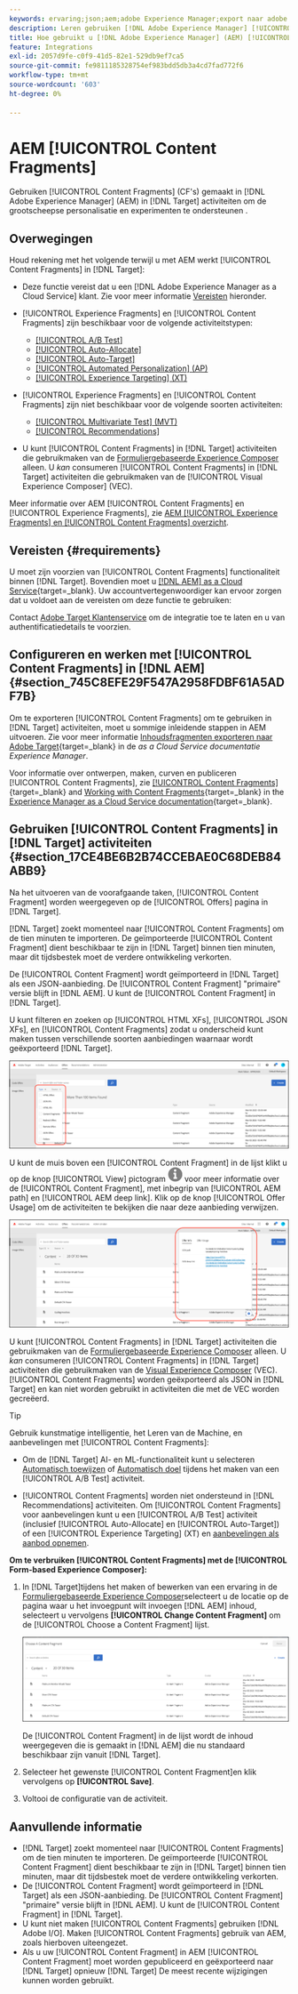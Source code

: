 ```yaml
---
keywords: ervaring;json;aem;adobe Experience Manager;export naar adobe target;content fragments;fragments;CF;cf;headless;personalisatie;experimentation
description: Leren gebruiken [!DNL Adobe Experience Manager] [!UICONTROL Content Fragments] in [!DNL Adobe Target] activiteiten.
title: Hoe gebruikt u [!DNL Adobe Experience Manager] (AEM) [!UICONTROL Content Fragments]?
feature: Integrations
exl-id: 2057d9fe-c0f9-41d5-82e1-529db9ef7ca5
source-git-commit: fe9811185328754ef983bdd5db3a4cd7fad772f6
workflow-type: tm+mt
source-wordcount: '603'
ht-degree: 0%

---
```


# AEM [!UICONTROL Content Fragments]

Gebruiken [!UICONTROL Content Fragments] (CF&#39;s) gemaakt in [!DNL Adobe Experience Manager] (AEM) in [!DNL Target] activiteiten om de grootscheepse personalisatie en experimenten te ondersteunen .

## Overwegingen

Houd rekening met het volgende terwijl u met AEM werkt [!UICONTROL Content Fragments] in [!DNL Target]:

* Deze functie vereist dat u een [!DNL Adobe Experience Manager as a Cloud Service] klant. Zie voor meer informatie [Vereisten](#section_AE6F0971E1574B3AA324003599B96E5A) hieronder.
* [!UICONTROL Experience Fragments] en [!UICONTROL Content Fragments] zijn beschikbaar voor de volgende activiteitstypen:

   * [[!UICONTROL A/B Test]](/help/main/c-activities/t-test-ab/test-ab.md)
   * [[!UICONTROL Auto-Allocate]](/help/main/c-activities/automated-traffic-allocation/automated-traffic-allocation.md)
   * [[!UICONTROL Auto-Target]](/help/main/c-activities/auto-target/auto-target-to-optimize.md)
   * [[!UICONTROL Automated Personalization] (AP)](/help/main/c-activities/t-automated-personalization/automated-personalization.md)
   * [[!UICONTROL Experience Targeting] (XT)](/help/main/c-activities/t-experience-target/experience-target.md)

* [!UICONTROL Experience Fragments] en [!UICONTROL Content Fragments] zijn niet beschikbaar voor de volgende soorten activiteiten:

   * [[!UICONTROL Multivariate Test] (MVT)](/help/main/c-activities/c-multivariate-testing/multivariate-testing.md)
   * [[!UICONTROL Recommendations]](/help/main/c-recommendations/recommendations.md)

* U kunt [!UICONTROL Content Fragments] in [!DNL Target] activiteiten die gebruikmaken van de [Formuliergebaseerde Experience Composer](/help/main/c-experiences/form-experience-composer.md) alleen. U *kan* consumeren [!UICONTROL Content Fragments] in [!DNL Target] activiteiten die gebruikmaken van de [!UICONTROL Visual Experience Composer] (VEC).

Meer informatie over AEM [!UICONTROL Content Fragments] en [!UICONTROL Experience Fragments], zie [AEM [!UICONTROL Experience Fragments] en [!UICONTROL Content Fragments] overzicht](/help/main/c-integrating-target-with-mac/aem/aem-experience-and-content-fragments.md).

## Vereisten {#requirements}

U moet zijn voorzien van [!UICONTROL Content Fragments] functionaliteit binnen [!DNL Target]. Bovendien moet u [[!DNL AEM] as a Cloud Service](https://experienceleague.corp.adobe.com/docs/experience-manager-cloud-service.html){target=_blank}. Uw accountvertegenwoordiger kan ervoor zorgen dat u voldoet aan de vereisten om deze functie te gebruiken:

Contact [Adobe Target Klantenservice](/help/main/cmp-resources-and-contact-information.md#reference_ACA3391A00EF467B87930A450050077C) om de integratie toe te laten en u van authentificatiedetails te voorzien.

## Configureren en werken met [!UICONTROL Content Fragments] in [!DNL AEM] {#section_745C8EFE29F547A2958FDBF61A5ADF7B}

Om te exporteren [!UICONTROL Content Fragments] om te gebruiken in [!DNL Target] activiteiten, moet u sommige inleidende stappen in AEM uitvoeren. Zie voor meer informatie [Inhoudsfragmenten exporteren naar Adobe Target](https://experienceleague.adobe.com/docs/experience-manager-cloud-service/content/sites/integrations/content-fragments-target.html){target=_blank} in de *as a Cloud Service documentatie Experience Manager*.

Voor informatie over ontwerpen, maken, curven en publiceren [!UICONTROL Content Fragments], zie [[!UICONTROL Content Fragments]](https://experienceleague.adobe.com/docs/experience-manager-cloud-service/content/sites/authoring/fundamentals/content-fragments.html?lang=en){target=_blank} and [Working with Content Fragments](https://experienceleague.adobe.com/docs/experience-manager-cloud-service/content/sites/administering/content-fragments/content-fragments.html){target=_blank} in the [Experience Manager as a Cloud Service documentation](https://experienceleague.adobe.com/docs/experience-manager-cloud-service/content/home.html){target=_blank}.

## Gebruiken [!UICONTROL Content Fragments] in [!DNL Target] activiteiten {#section_17CE4BE6B2B74CCEBAE0C68DEB84ABB9}

Na het uitvoeren van de voorafgaande taken, [!UICONTROL Content Fragment] worden weergegeven op de [!UICONTROL Offers] pagina in [!DNL Target].

[!DNL Target] zoekt momenteel naar [!UICONTROL Content Fragments] om de tien minuten te importeren. De geïmporteerde [!UICONTROL Content Fragment] dient beschikbaar te zijn in [!DNL Target] binnen tien minuten, maar dit tijdsbestek moet de verdere ontwikkeling verkorten.

De [!UICONTROL Content Fragment] wordt geïmporteerd in [!DNL Target] als een JSON-aanbieding. De [!UICONTROL Content Fragment] &quot;primaire&quot; versie blijft in [!DNL AEM]. U kunt de [!UICONTROL Content Fragment] in [!DNL Target].

U kunt filteren en zoeken op [!UICONTROL HTML XFs], [!UICONTROL JSON XFs], en [!UICONTROL Content Fragments] zodat u onderscheid kunt maken tussen verschillende soorten aanbiedingen waarnaar wordt geëxporteerd [!DNL Target].

![Filteren op de typen inhoudsfragmenten: HTML of JSON in de doelinterface](/help/main/c-integrating-target-with-mac/aem/assets/fragment-types.png)

U kunt de muis boven een [!UICONTROL Content Fragment] in de lijst klikt u op de knop [!UICONTROL View] pictogram ![Info, pictogram](/help/main/c-integrating-target-with-mac/aem/assets/icon-info.png) voor meer informatie over de [!UICONTROL Content Fragment], met inbegrip van [!UICONTROL AEM path] en [!UICONTROL AEM deep link]. Klik op de knop [!UICONTROL Offer Usage] om de activiteiten te bekijken die naar deze aanbieding verwijzen.

![Pop-up Informatie inhoudsfragment](/help/main/c-integrating-target-with-mac/aem/assets/cf-info-popup.png)

U kunt [!UICONTROL Content Fragments] in [!DNL Target] activiteiten die gebruikmaken van de [Formuliergebaseerde Experience Composer](/help/main/c-experiences/form-experience-composer.md) alleen. U *kan* consumeren [!UICONTROL Content Fragments] in [!DNL Target] activiteiten die gebruikmaken van de [Visual Experience Composer](/help/main/c-experiences/c-visual-experience-composer/visual-experience-composer.md) (VEC). [!UICONTROL Content Fragments] worden geëxporteerd als JSON in [!DNL Target] en kan niet worden gebruikt in activiteiten die met de VEC worden gecreëerd.

>[!TIP]
>
>Gebruik kunstmatige intelligentie, het Leren van de Machine, en aanbevelingen met [!UICONTROL Content Fragments]:
>
>* Om de [!DNL Target] AI- en ML-functionaliteit kunt u selecteren [Automatisch toewijzen](/help/main/c-activities/automated-traffic-allocation/automated-traffic-allocation.md#concept_A1407678796B4C569E94CBA8A9F7F5D4) of [Automatisch doel](/help/main/c-activities/auto-target/auto-target-to-optimize.md) tijdens het maken van een [!UICONTROL A/B Test] activiteit.
>
>* [!UICONTROL Content Fragments] worden niet ondersteund in [!DNL Recommendations] activiteiten. Om [!UICONTROL Content Fragments] voor aanbevelingen kunt u een [!UICONTROL A/B Test] activiteit (inclusief [!UICONTROL Auto-Allocate] en [!UICONTROL Auto-Target]) of een [!UICONTROL Experience Targeting] (XT) en [aanbevelingen als aanbod opnemen](/help/main/c-recommendations/recommendations-as-an-offer.md).


**Om te verbruiken [!UICONTROL Content Fragments] met de [!UICONTROL Form-based Experience Composer]:**

1. In [!DNL Target]tijdens het maken of bewerken van een ervaring in de [Formuliergebaseerde Experience Composer](/help/main/c-experiences/form-experience-composer.md#task_FAC842A6535045B68B4C1AD3E657E56E)selecteert u de locatie op de pagina waar u het invoegpunt wilt invoegen [!DNL AEM] inhoud, selecteert u vervolgens **[!UICONTROL Change Content Fragment]** om de [!UICONTROL Choose a Content Fragment] lijst.

   ![content_fragment_list, afbeelding](/help/main/c-integrating-target-with-mac/aem/assets/choose-content-fragment.png)

   De [!UICONTROL Content Fragment] in de lijst wordt de inhoud weergegeven die is gemaakt in [!DNL AEM] die nu standaard beschikbaar zijn vanuit [!DNL Target].

1. Selecteer het gewenste [!UICONTROL Content Fragment]en klik vervolgens op **[!UICONTROL Save]**.
1. Voltooi de configuratie van de activiteit.

## Aanvullende informatie

* [!DNL Target] zoekt momenteel naar [!UICONTROL Content Fragments] om de tien minuten te importeren. De geïmporteerde [!UICONTROL Content Fragment] dient beschikbaar te zijn in [!DNL Target] binnen tien minuten, maar dit tijdsbestek moet de verdere ontwikkeling verkorten.
* De [!UICONTROL Content Fragment] wordt geïmporteerd in [!DNL Target] als een JSON-aanbieding. De [!UICONTROL Content Fragment] &quot;primaire&quot; versie blijft in [!DNL AEM]. U kunt de [!UICONTROL Content Fragment] in [!DNL Target].
* U kunt niet maken [!UICONTROL Content Fragments] gebruiken [!DNL Adobe I/O]. Maken [!UICONTROL Content Fragments] gebruik van AEM, zoals hierboven uiteengezet.
* Als u uw [!UICONTROL Content Fragment] in AEM [!UICONTROL Content Fragment] moet worden gepubliceerd en geëxporteerd naar [!DNL Target] opnieuw [!DNL Target] De meest recente wijzigingen kunnen worden gebruikt.
